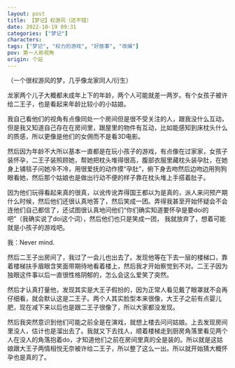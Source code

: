 ```yaml
---
layout: post
title: 【梦记】权游风（还不错）
date: 2022-10-19 09:31
categories: ["梦记"]
characters: 
tags: ["梦记", "权力的游戏", "好故事", "改编"]
pov: 第一人称视角
origin: 个站
---
```


（一个很权游风的梦，几乎像龙家同人/衍生）

龙家两个儿子大概都未成年上下的年龄，两个人可能就差一两岁。有个女孩子被许给二王子，也是看起来年龄比较小的小姑娘。

我自己看他们的视角有点像同处一个房间但是很不受关注的人，跟我没什么互动，但是我又知道自己存在在房间里，跟屋里的物件有互动，比如能感知到床枕头什么的质感，所以更像是他们的女佣而不是看3D电影。

然后因为年龄不大所以基本一直都是在玩小孩子的游戏，有点像在过家家，女孩子装怀孕，二王子装照顾她，帮她把枕头堆得很高，腹部衣服里藏枕头装孕肚，在她身上铺毯子问她冷不冷，用很爱抚的动作摸“孕肚”，俯下身去吻然后边吻边用狗狗眼看她，然后那个姑娘也是做出行动不便的样子靠在枕头堆上手搭着肚子。

因为他们玩得看起来真的很真，以讹传讹弄得国王都以为是真的，派人来问预产期什么时候，然后他们还很认真地答了，然后笑成一团。弄得我甚至开始怀疑会不会连他们自己都信了，还试图很认真地问他们“你们确实知道要怀孕是要doi的吧”（我确实说了doi这个词），然后他们也只是笑成一团， 我就放弃了，想着可能就是小孩子的游戏吧。

我：Never mind.

然后二王子出房间了，我过了一会儿也出去了。发现他等在下去一层的楼梯口，靠着楼梯扶手眉眼含笑面带期待地看着楼上，然后我才开始察觉到不对。二王子因为独眼这件事以后一直很性格阴郁的，怎么会这么爱笑了突然。

然后才认真打量他，发现其实是大王子假扮的，因为正常人看见戴了眼罩就不会再仔细看，就会默认这是二王子。两个人其实脸型本来很像，大王子之前有点婴儿肥，现在减下来以后也是跟二王子很像了，所以大家都没发现。

然后我突然意识到他们可能之前全是在演戏，就想上楼去问问姑娘。上去发现房间里没人，估计也是溜出去了。我就又下去找人，顺着楼梯走到厨房角落里看见两个人在没人的角落抱着do，才知道他们之前在房间里真的全是装的。所以就是这姑娘跟大王子两情相悦无奈被许给二王子，所以整了这么一出。所以就开始猜大概怀孕也是真的了。
